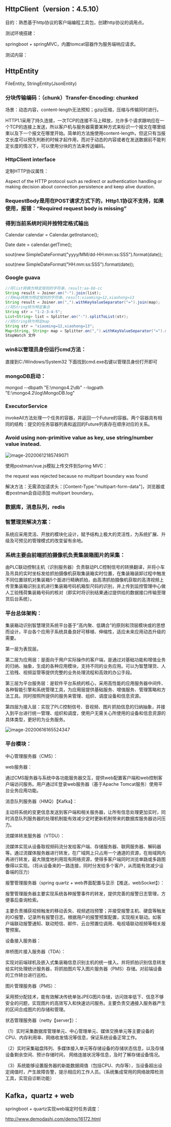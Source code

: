 ## HttpClient（version：4.5.10）

目的：熟悉基于http协议的客户端编程工具包，创建http协议的调用点。

测试环境搭建：

springboot + springMVC，内置tomcat容器作为服务端响应请求。

测试内容：



## HttpEntity

FileEntity, StringEntity(JsonEntity)

### 分块传输编码：（chunk）Transfer-Encoding: chunked

场景：动态内容，content-length无法预知；gzip压缩，压缩与传输同时进行。

HTTP1.1采用了持久连接，一次TCP的连接不马上释放，允许多个请求跟响应在一个TCP的连接上发送，所以客户机与服务器需要某种方式来标识一个报文在哪里结束以及下一个报文在哪里开始。简单的方法施使用content-length，但这只有当报文长度可以预先判断的时候才起作用，而对于动态的内容或者在发送数据前不能判定长度的情况下，可以使用分块的方法来传送编码。



### HttpClient interface

定制HTTP协议属性：

Aspect of the HTTP protocol such as redirect or authentication handling or making decision about connection persistence and keep alive duration.

### RequestBody是用在POST请求方式下的，Http1.1协议不支持，如果使用，报错：“Required request body is missing”



### 得到当前系统时间并按特定格式输出

Calendar calendar = Calendar.getInstance();

Date date = calendar.getTime();

sout(new SimpleDateFormat("yyyy/MM/dd-HH:mm:ss:SSS").format(date));

sout(new SimpleDateFormat("HH:mm:ss:SSS").format(date));

### Google guava

```java
//将list转换为特定规则的字符串，result:aa-bb-cc
String result = Joiner.on("-").join(list);
//将map转换为特定规则的字符串，result:xiaoming=12,xiaohong=13
String result = Joiner.on(",").withKeyValueSeparator("=").join(map);
//将String转为特定集合
String str = "1-2-3-4-5";
List<String> list = Splitter.on("-").splitToList(str);
//将String转为特定map
String str = "xiaoming=12,xiaohong=13";
Map<String, String> map = Splitter.on(",").withKeyValueSeparator("=").split(str);
StopWatch 文件 
```

### win8以管理员身份运行cmd方法：

直接到C:/Windows/System32 下面找到cmd.exe右键以管理员身份打开即可

### mongoDB启动：

mongod --dbpath "E:\mongo4.2\db" --logpath "E:\mongo4.2\log\MongoDB.log"



### ExecutorService

invokeAll方法处理一个任务的容器，并返回一个Future的容器。两个容器具有相同的结构：提交的任务容器列表和返回的Future列表存在顺序对应的关系。

### Avoid using non-primitive value as key, use string/number value instead.

![image-20200612185749071](C:\Users\lizhuangjie.chnet\AppData\Roaming\Typora\typora-user-images\image-20200612185749071.png)

使用postman/vue.js模拟上传文件到Spring MVC：

the request was rejected because no multipart boundary was found

解决方法：无需添加请求头：[Content-Type:"multipart-form-data"]，浏览器或者postman会自动添加 multipart boundary。

### 数据库，消息队列，redis

### 智慧理货解决方案：

系统应采用灵活、开放的模块化设计，赋予结构上极大的灵活性，为系统扩展、升级及可预见的管理模式的改变留有余地。

### 系统主要由前端抓拍摄像机负责集装箱图片的采集：

由PLC联动控制主机（识别服务器）负责联动PLC控制信号的转换翻译，并将小车及吊具的实时坐标发给抓拍摄像机获取集装箱实时位置，在集装箱装卸过程中触发不同位置球机对集装箱5个面进行精确抓拍，由高清抓拍摄像机获取的高清视频上传至集装箱识别主机进行集装箱号码机箱型尺码的识别，并上传到监控管理中心做人工验残荷集装箱号码的核对（即实时将识别结果通过提供给的数据接口传输至理货后台系统）。

### 平台总体架构：

集装箱动识别智慧理货系统平台基于“高内聚、低耦合”的原则和顶层模块或的思想而设计，平台各个应用子系统具备良好可移植、伸缩性，适应未来应用动态升级的需要。

第一层为表现层。

第二层为应用层：是面向于用户实际操作的客户端，是通过对基础功能和增值业务的归纳、抽象，生成的各种应用模块，支持不同的业务应用。可以为智慧理货、人工验残、视频监管等提供完整的业务处理流程和高效的办公手段。

第三层为平台服务层：是软件平台系统的核心，采用高性能的应用服务器中间件、各种智能引擎和系统管理工具，为应用层提供基础服务、增值服务、管理策略和方法工具。同时按照所提供的服务来管理、组织、调度设备和信息资源。

第四层为接入层：实现了PLC控制信号、音视频、图片抓拍信息的归纳抽象，并接入到平台进行统一管理、组织和调度，使用户无需关心所使用的设备和信息资源的具体类型，更好的为业务服务。

![image-20200616165524347](C:\Users\lizhuangjie.chnet\AppData\Roaming\Typora\typora-user-images\image-20200616165524347.png)

### 平台模块：

中心管理服务器（CMS）：

web服务器：

通过CMS服务器与系统中各功能服务器交互，提供web配置客户端和web控制客户端访问服务。用户通过IE登录web服务器（基于Apache Tomcat服务）使用平台业务应用功能。

消息队列服务器（HMQ）【Kafka】：

主动将系统的变更信息发送到客户端和相关服务器，让所有信息处理更加实时，同时消息队列服务器的处理机制能有效减少定时更新机制带来的数据库服务器访问压力。

流媒体转发服务器（VTDU）：

流媒体实现从设备取视频码流分发给客户端、存储服务器、联网服务器、解码器等。通过流媒体服务器进行转发，在广域网上只占用一个通道的资源，在局域网内再进行转发，最大限度地利用现有网络资源，使得多客户端同时浏览单路或多路图像得以实现。（将从设备来的一路连接，同时分发给多个客户，从而能有效减少设备端的压力）

报警管理服务器（spring quartz + web界面配置与显示【推送，webSocket】）：

报警管理服务器主要实现系统各种报警事件的转发，提供完善的报警日志管理，方便事后查询检索。

主要负责捕获视频触发的移动丢失、视频遮挡预警；并接受报警主机、硬盘等触发的IO报警，记录所有报警日志。根据用户的报警预案配置，实现相关联动。如客户端联动报警通知、联动短信、邮件、云台预置位调用、电视墙联动视频等相关报警预案。

设备接入服务器：

岸桥图片接入服务器（TDA）：

实现对前端球机及嵌入式集装箱信息识别主机的统一接入。并将抓拍识别信息转发给实时处理统计服务器，将抓拍图片写入图片服务器（PMS）存储。对前端设备的工作转台进行巡检。

图片管理服务器（PMS）：

采用预分配技术，能有效解决传统单张JPEG图片存储，访问效率低下、信息不够安全的问题，实现图片的高效写入和快速访问服务。主要负责交通接入服务器产生的区间合成图片的存储和管理。

状态管理服务器（netty【server】）：

（1）实时采集数据库管理单元、中心管理单元、媒体交换单元等主要设备的CPU、内存利用率、网络收发情况等信息，保证系统设备正常工作。

（2）实时采集磁盘阵列、多媒体接入单元等存储设备的存储状态信息，以及存储设备剩余空间、预计存储时间， 网络连接状况等信息，及时了解存储设备情况。

（3）系统能够设置服务器的新能数据阈值（包括CPU、内存等），当设备超出设定阈值时，产生故障告警，提示相应的工作人员。（系统集成常用的网络故障检测工具，实现自诊断功能）



## Kafka，quartz + web

springboot + quartz实现web端定时任务调度：

http://www.demodashi.com/demo/16172.html